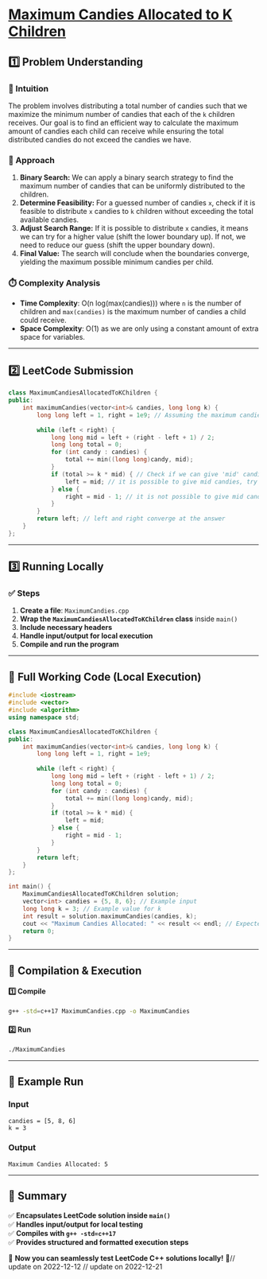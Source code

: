 # **[Maximum Candies Allocated to K Children](https://leetcode.com/problems/maximum-candies-allocated-to-k-children/description/)**  

## **1️⃣ Problem Understanding**  
### **📌 Intuition**  
The problem involves distributing a total number of candies such that we maximize the minimum number of candies that each of the `k` children receives. Our goal is to find an efficient way to calculate the maximum amount of candies each child can receive while ensuring the total distributed candies do not exceed the candies we have. 

### **🚀 Approach**  
1. **Binary Search:** We can apply a binary search strategy to find the maximum number of candies that can be uniformly distributed to the children. 
2. **Determine Feasibility:** For a guessed number of candies `x`, check if it is feasible to distribute `x` candies to `k` children without exceeding the total available candies.
3. **Adjust Search Range:** If it is possible to distribute `x` candies, it means we can try for a higher value (shift the lower boundary up). If not, we need to reduce our guess (shift the upper boundary down).
4. **Final Value:** The search will conclude when the boundaries converge, yielding the maximum possible minimum candies per child.

### **⏱️ Complexity Analysis**  
- **Time Complexity**: O(n log(max(candies))) where `n` is the number of children and `max(candies)` is the maximum number of candies a child could receive.
- **Space Complexity**: O(1) as we are only using a constant amount of extra space for variables.

---  

## **2️⃣ LeetCode Submission**  
```cpp
class MaximumCandiesAllocatedToKChildren {
public:
    int maximumCandies(vector<int>& candies, long long k) {
        long long left = 1, right = 1e9; // Assuming the maximum candies per child can be 10^9
        
        while (left < right) {
            long long mid = left + (right - left + 1) / 2;
            long long total = 0;
            for (int candy : candies) {
                total += min((long long)candy, mid);
            }
            if (total >= k * mid) { // Check if we can give 'mid' candies to all 'k' children
                left = mid; // it is possible to give mid candies, try higher
            } else {
                right = mid - 1; // it is not possible to give mid candies, try lower
            }
        }
        return left; // left and right converge at the answer
    }
};
```  

---  

## **3️⃣ Running Locally**  
### **✅ Steps**  
1. **Create a file**: `MaximumCandies.cpp`  
2. **Wrap the `MaximumCandiesAllocatedToKChildren` class** inside `main()`  
3. **Include necessary headers**  
4. **Handle input/output for local execution**  
5. **Compile and run the program**  

---  

## **📝 Full Working Code (Local Execution)**  
```cpp
#include <iostream>
#include <vector>
#include <algorithm>
using namespace std;

class MaximumCandiesAllocatedToKChildren {
public:
    int maximumCandies(vector<int>& candies, long long k) {
        long long left = 1, right = 1e9;
        
        while (left < right) {
            long long mid = left + (right - left + 1) / 2;
            long long total = 0;
            for (int candy : candies) {
                total += min((long long)candy, mid);
            }
            if (total >= k * mid) {
                left = mid;
            } else {
                right = mid - 1;
            }
        }
        return left;
    }
};

int main() {
    MaximumCandiesAllocatedToKChildren solution;
    vector<int> candies = {5, 8, 6}; // Example input
    long long k = 3; // Example value for k
    int result = solution.maximumCandies(candies, k);
    cout << "Maximum Candies Allocated: " << result << endl; // Expected output
    return 0;
}
```  

---  

## **🔧 Compilation & Execution**  
#### **1️⃣ Compile**  
```bash
g++ -std=c++17 MaximumCandies.cpp -o MaximumCandies
```  

#### **2️⃣ Run**  
```bash
./MaximumCandies
```  

---  

## **🎯 Example Run**  
### **Input**  
```
candies = [5, 8, 6]
k = 3
```  
### **Output**  
```
Maximum Candies Allocated: 5
```  

---  

## **📌 Summary**  
✅ **Encapsulates LeetCode solution inside `main()`**  
✅ **Handles input/output for local testing**  
✅ **Compiles with `g++ -std=c++17`**  
✅ **Provides structured and formatted execution steps**  

🚀 **Now you can seamlessly test LeetCode C++ solutions locally!** 🚀// update on 2022-12-12
// update on 2022-12-21
